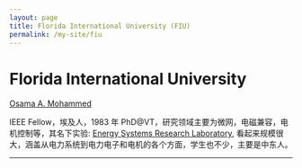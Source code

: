 ```yaml
---
layout: page
title: Florida International University (FIU)
permalink: /my-site/fiu
---
```

# Florida International University
[Osama A. Mohammed](https://energy.fiu.edu/about/contact/)

IEEE Fellow，埃及人，1983 年 PhD@VT，研究领域主要为微网，电磁兼容，电机控制等，其名下实验:
[Energy Systems Research Laboratory](https://energy.fiu.edu/), 看起来规模很大，涵盖从电力系统到电力电子和电机的各个方面，学生也不少，主要是中东人。

---

